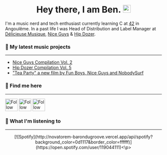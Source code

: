 # <h1 align="center"> Hey there, I am Ben. <img src="https://c.tenor.com/Wx9IEmZZXSoAAAAi/hi.gif" width="25px">
  

I'm a music nerd and tech enthusiast currently learning C at [42](https://42.fr/en/homepage/) in Angoulême.
In a past life I was Head of Distribution and Label Manager at [Délicieuse Musique](http://www.delicieuse-musique.com/), [Nice Guys](https://www.youtube.com/niceguys) & [Hip Dozer](https://www.youtube.com/c/HipDozerMusic).


### 🎸  My latest music projects
  __________________________________________________________________________________________________________

- [Nice Guys Compilation Vol. 2](https://youtu.be/3n1aC2TYXIA)
- [Hip Dozer Compilation Vol. 5](https://youtu.be/phYH9h2Ogzc)
- ["Tea Party" a new film by Fun Boys, Nice Guys and NobodySurf](https://youtu.be/W23S8m4IzeU)

### 🔭 Find me here
__________________________________________________________________________________________________________
  
[<img src="https://www.svgrepo.com/show/157006/linkedin.svg" height="40px" align="center" alt="Follow Benjamin Chabot on LinkedIn" title="Follow Benjamin Chabot on LinkedIn"/>](https://www.linkedin.com/in/benjaminchabot/)
[<img src="https://www.svgrepo.com/show/183608/twitter.svg" height="40px" align="center" alt="Follow barondugroove on Twitter" title="Follow barondugroove on Twitter"/>](https://twitter.com/barondugroove)
[<img src="https://www.svgrepo.com/show/111199/instagram.svg" height="40px" align="center" alt="Follow barondugroove on Instagram" title="Follow barondugroove on Instagram"/>](https://www.instagram.com/barondugroove/)

### 🎵 What I'm listening to
__________________________________________________________________________________________________________
<p align="center">
  [![Spotify](http://novatorem-barondugroove.vercel.app/api/spotify?background_color=0d1117&border_color=ffffff)](https://open.spotify.com/user/119044111)<\p>



